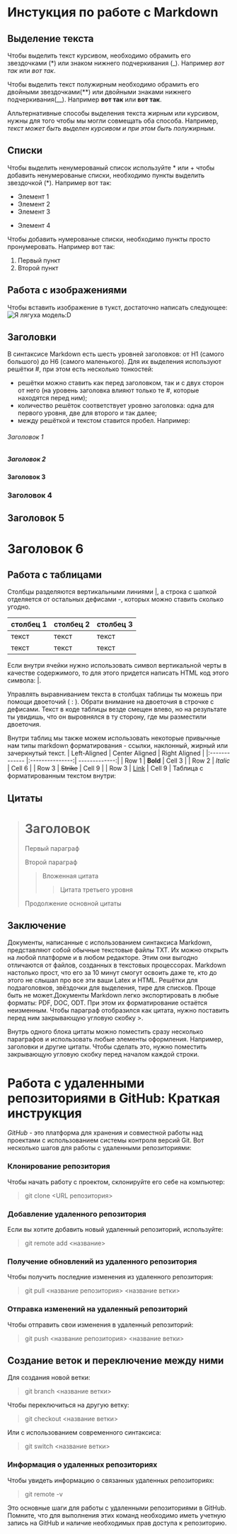 # Инстукция по работе с Markdown

## Выделение текста

Чтобы выделить текст курсивом, необходимо обрамить его звездочками (*) или знаком нижнего подчеркивания (_). Например *вот так* или  _вот так_.

Чтобы выделить текст полужирным необходимо обрамить его двойными звездочками(**) или двойными знаками нижнего подчеркивания(__). Например **вот так** или __вот так__.

Алльтернативные способы выделения текста жирным или курсивом, нужны для того чтобы мы могли совмещать оба способа. Например, _текст может быть выделен курсивом и при этом быть *полужирным*_.
## Cписки 
Чтобы выделить ненумерованый cписок используйте * или +
чтобы добавить ненумерованые списки, необходимо пункты выделить звездочкой (*). Например вот так:
* Элемент 1
* Элемент 2
* Элемент 3
+ Элемент 4

Чтобы добавить нумерованые списки, необходимо пункты просто пронумеровать. Например вот так:
1. Первый пункт
2. Второй пункт
 

## Работа с изображениями

Чтобы вставить изображение в тукст, достаточно написать следующее: ![Я лягуха модель:D](lyagushka-lyagushki-igrushki-figurki-fotograf-model-foto-model-ledi-poziruet-kamera-snimok.jpg)

## Заголовки
 В синтаксисе Markdown есть шесть уровней заголовков: от H1 (самого большого) до H6 (самого маленького). Для их выделения используют решётки #, при этом есть несколько тонкостей:
* решётки можно ставить как перед заголовком, так и с двух сторон от него (на уровень заголовка влияют только те #, которые находятся перед ним);
* количество решёток соответствует уровню заголовка: одна для первого уровня, две для второго и так далее;
* между решёткой и текстом ставится пробел.
Например: 
###### Заголовок 1
##### Заголовок 2
#### Заголовок 3
### Заголовок 4
## Заголовок 5
# Заголовок 6

## Работа с таблицами
Столбцы разделяются вертикальными линиями |, а строка с шапкой отделяется от остальных дефисами -, которых можно ставить сколько угодно.

| столбец 1 | столбец 2 | столбец 3|
|-----------|-----------|----------|
|  текст    |  текст    |  текст   |
|  текст    |  текст    |  текст   |

Если внутри ячейки нужно использовать символ вертикальной черты в качестве содержимого, то для этого придется написать HTML код этого символа: &#124;.

Управлять выравниванием текста в столбцах таблицы ты можешь при помощи двоеточий ( : ). Обрати внимание на двоеточия в строчке с дефисами. Текст в коде таблицы везде смещен влево, но на результате ты увидишь, что он выровнялся в ту сторону, где мы разместили двоеточия.

Внутри таблиц мы также можем использовать некоторые привычные нам типы markdown форматирования - ссылки, наклонный, жирный или зачеркнутый текст.
| Left-Aligned  | Center Aligned  | Right Aligned |
|:------------- |:---------------:| -------------:|
| Row 1         | **Bold**        | Cell 3        |
| Row 2         | *Italic*        | Cell 6        |
| Row 3         | ~~Strike~~      | Cell 9        |
| Row 3         | [Link](dot.com) | Cell 9        |
Таблица с форматированным текстом внутри:
   
## Цитаты
> # Заголовок
> Первый параграф
>
> Второй параграф
>
> > Вложенная цитата
> > > Цитата третьего уровня
>
> Продолжение основной цитаты


## Заключение


Документы, написанные с использованием синтаксиса Markdown, представляют собой обычные текстовые файлы TXT. Их можно открыть на любой платформе и в любом редакторе. Этим они выгодно отличаются от файлов, созданных в текстовых процессорах. 
Markdown настолько прост, что его за 10 минут смогут освоить даже те, кто до этого не слышал про все эти ваши Latex и HTML. Решётки для подзаголовков, звёздочки для выделения, тире для списков. Проще быть не может.Документы Markdown легко экспортировать в любые форматы: PDF, DOC, ODT. При этом их форматирование остаётся неизменным.
Чтобы параграф отобразился как цитата, нужно поставить перед ним закрывающую угловую скобку >.

Внутрь одного блока цитаты можно поместить сразу несколько параграфов и использовать любые элементы оформления. Например, заголовки и другие цитаты. Чтобы сделать это, нужно поместить закрывающую угловую скобку перед началом каждой строки.



# Работа с удаленными репозиториями в GitHub: Краткая инструкция

*GitHub* - это платформа для хранения и совместной работы над проектами с использованием системы контроля версий Git. Вот несколько шагов для работы с удаленными репозиториями:

### Клонирование репозитория
Чтобы начать работу с проектом, склонируйте его себе на компьютер:


>git clone <URL репозитория>
### Добавление удаленного репозитория
Если вы хотите добавить новый удаленный репозиторий, используйте:


>git remote add <название> <URL>
### Получение обновлений из удаленного репозитория
Чтобы получить последние изменения из удаленного репозитория:

>git pull <название репозитория> <название ветки>
### Отправка изменений на удаленный репозиторий
Чтобы отправить свои изменения в удаленный репозиторий:


>git push <название репозитория> <название ветки>
## Создание веток и переключение между ними
Для создания новой ветки:

>git branch <название ветки>

Чтобы переключиться на другую ветку:


>git checkout <название ветки>

Или с использованием современного синтаксиса:


>git switch <название ветки>

### Информация о удаленных репозиториях
Чтобы увидеть информацию о связанных удаленных репозиториях:


>git remote -v

Это основные шаги для работы с удаленными репозиториями в GitHub. Помните, что для выполнения этих команд необходимо иметь учетную запись на GitHub и наличие необходимых прав доступа к репозиторию.





